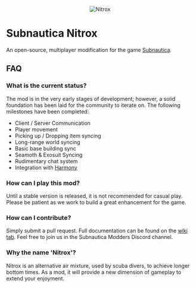 <p align="center">
    <img src="https://s3.amazonaws.com/nitroxmod/Logo.png" alt="Nitrox" />
</p>

# Subnautica Nitrox
An open-source, multiplayer modification for the game <a href="https://unknownworlds.com/subnautica/">Subnautica</a>. 

## FAQ

### What is the current status?
The mod is in the very early stages of development; however, a solid foundation has been laid for the community to iterate on. 
The following milestones have been completed:

* Client / Server Communication
* Player movement
* Picking up / Dropping item syncing
* Long-range world syncing
* Basic base building sync
* Seamoth & Exosuit Syncing
* Rudimentary chat system
* Integration with <a href="https://github.com/pardeike/Harmony">Harmony</a>

### How can I play this mod?
Until a stable version is released, it is not recommended for casual play.  Please be patient as we work to build a great enhancement for the game.

### How can I contribute?
Simply submit a pull request.  Full documentation can be found on the <a href="https://github.com/Sunrunner37/Nitrox/wiki">wiki tab</a>.  Feel free to join us in the Subnautica Modders Discord channel.

### Why the name 'Nitrox'?
Nitrox is an alternative air mixture, used by scuba divers, to achieve longer bottom times. As a mod, it will provide a new dimension of gameplay to extend your enjoyment. 
